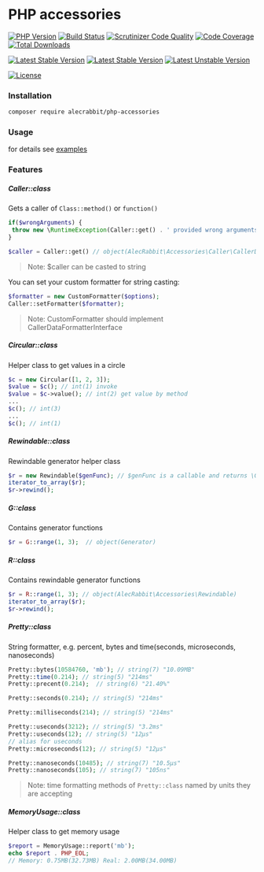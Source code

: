 # PHP accessories

[![PHP Version](https://img.shields.io/packagist/php-v/alecrabbit/php-accessories.svg)](https://php.net)
[![Build Status](https://travis-ci.org/alecrabbit/php-accessories.svg?branch=master)](https://travis-ci.org/alecrabbit/php-accessories)
[![Scrutinizer Code Quality](https://scrutinizer-ci.com/g/alecrabbit/php-accessories/badges/quality-score.png?b=master)](https://scrutinizer-ci.com/g/alecrabbit/php-accessories/?branch=master)
[![Code Coverage](https://scrutinizer-ci.com/g/alecrabbit/php-accessories/badges/coverage.png?b=master)](https://scrutinizer-ci.com/g/alecrabbit/php-accessories/?branch=master)
[![Total Downloads](https://poser.pugx.org/alecrabbit/php-accessories/downloads)](https://packagist.org/packages/alecrabbit/php-accessories)

[![Latest Stable Version](https://poser.pugx.org/alecrabbit/php-accessories/v/stable)](https://packagist.org/packages/alecrabbit/php-accessories)
[![Latest Stable Version](https://img.shields.io/packagist/v/alecrabbit/php-accessories.svg)](https://packagist.org/packages/alecrabbit/php-accessories)
[![Latest Unstable Version](https://poser.pugx.org/alecrabbit/php-accessories/v/unstable)](https://packagist.org/packages/alecrabbit/php-accessories)

[![License](https://poser.pugx.org/alecrabbit/php-accessories/license)](https://packagist.org/packages/alecrabbit/php-accessories)

### Installation
```bash
composer require alecrabbit/php-accessories
```

### Usage
for details see [examples](https://github.com/alecrabbit/php-accessories/tree/master/examples)


### Features

##### Caller::class 
Gets a caller of `Class::method()` or `function()` 
```php
if($wrongArguments) {
 throw new \RuntimeException(Caller::get() . ' provided wrong arguments'); 
}
```
```php
$caller = Caller::get() // object(AlecRabbit\Accessories\Caller\CallerData)
```
> Note: $caller can be casted to string

You can set your custom formatter for string casting:
```php
$formatter = new CustomFormatter($options);
Caller::setFormatter($formatter);
```
> Note: CustomFormatter should implement CallerDataFormatterInterface
##### Circular::class
Helper class to get values in a circle
```php
$c = new Circular([1, 2, 3]);
$value = $c(); // int(1) invoke 
$value = $c->value(); // int(2) get value by method
... 
$c(); // int(3)
...
$c(); // int(1)
```

##### Rewindable::class
Rewindable generator helper class
```php
$r = new Rewindable($genFunc); // $genFunc is a callable and returns \Generator
iterator_to_array($r);
$r->rewind();
```

##### G::class 
Contains generator functions
```php
$r = G::range(1, 3);  // object(Generator)
```

##### R::class 
Contains rewindable generator functions
```php
$r = R::range(1, 3); // object(AlecRabbit\Accessories\Rewindable)
iterator_to_array($r);
$r->rewind();
```

##### Pretty::class 
String formatter, e.g. percent, bytes and time(seconds, microseconds, nanoseconds)
```php
Pretty::bytes(10584760, 'mb'); // string(7) "10.09MB"
Pretty::time(0.214); // string(5) "214ms"
Pretty::precent(0.214);  // string(6) "21.40%"

Pretty::seconds(0.214); // string(5) "214ms"

Pretty::milliseconds(214); // string(5) "214ms"

Pretty::useconds(3212); // string(5) "3.2ms"
Pretty::useconds(12); // string(5) "12μs"
// alias for useconds
Pretty::microseconds(12); // string(5) "12μs"

Pretty::nanoseconds(10485); // string(7) "10.5μs"
Pretty::nanoseconds(105); // string(7) "105ns"
```
> Note: time formatting methods of `Pretty::class` named by units they are accepting

##### MemoryUsage::class
Helper class to get memory usage
```php
$report = MemoryUsage::report('mb');
echo $report . PHP_EOL;
// Memory: 0.75MB(32.73MB) Real: 2.00MB(34.00MB)
```
